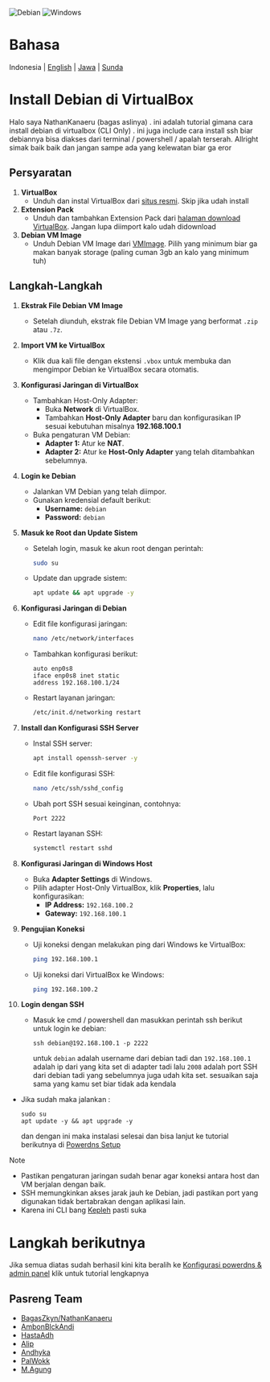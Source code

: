 ![Debian](https://img.shields.io/badge/Debian-D70A53?style=for-the-badge&logo=debian&logoColor=white) ![Windows](https://img.shields.io/badge/Windows-0078D6?style=for-the-badge&logo=windows&logoColor=white)

# Bahasa

Indonesia | [English](installdebian-english.md) | [Jawa](installdebian-jawa.md) | [Sunda](installdebian-sunda.md)

# Install Debian di VirtualBox  

Halo saya NathanKanaeru (bagas aslinya) . ini adalah tutorial gimana cara install debian di virtualbox (CLI Only) . ini juga include cara install ssh biar debiannya bisa diakses dari terminal / powershell / apalah terserah. Allright simak baik baik dan jangan sampe ada yang kelewatan biar ga eror

## Persyaratan  
1. **VirtualBox**  
   - Unduh dan instal VirtualBox dari [situs resmi](https://download.virtualbox.org/virtualbox/7.0.22/VirtualBox-7.0.22-165102-Win.exe). Skip jika udah install
2. **Extension Pack**  
   - Unduh dan tambahkan Extension Pack dari [halaman download VirtualBox](https://www.virtualbox.org/wiki/Downloads). Jangan lupa diimport kalo udah didownload
3. **Debian VM Image**  
   - Unduh Debian VM Image dari [VMImage](https://sourceforge.net/projects/linuxvmimages/files/VirtualBox/D/12/Debian_12.0.0_VBM.7z/download). Pilih yang minimum biar ga makan banyak storage (paling cuman 3gb an kalo yang minimum tuh)

## Langkah-Langkah  

1. **Ekstrak File Debian VM Image**  
   - Setelah diunduh, ekstrak file Debian VM Image yang berformat `.zip` atau `.7z`.  
2. **Import VM ke VirtualBox**  
   - Klik dua kali file dengan ekstensi `.vbox` untuk membuka dan mengimpor Debian ke VirtualBox secara otomatis.  

3. **Konfigurasi Jaringan di VirtualBox**  
   - Tambahkan Host-Only Adapter:  
     - Buka **Network** di VirtualBox.  
     - Tambahkan **Host-Only Adapter** baru dan konfigurasikan IP sesuai kebutuhan misalnya **192.168.100.1**
   - Buka pengaturan VM Debian:  
     - **Adapter 1:** Atur ke **NAT**.  
     - **Adapter 2:** Atur ke **Host-Only Adapter** yang telah ditambahkan sebelumnya.  

4. **Login ke Debian**  
   - Jalankan VM Debian yang telah diimpor.  
   - Gunakan kredensial default berikut:  
     - **Username:** `debian`  
     - **Password:** `debian`  

5. **Masuk ke Root dan Update Sistem**  
   - Setelah login, masuk ke akun root dengan perintah:  
     ```bash
     sudo su
     ```  
   - Update dan upgrade sistem:  
     ```bash
     apt update && apt upgrade -y
     ```  

6. **Konfigurasi Jaringan di Debian**  
   - Edit file konfigurasi jaringan:  
     ```bash
     nano /etc/network/interfaces
     ```  
   - Tambahkan konfigurasi berikut:  
     ```  
     auto enp0s8  
     iface enp0s8 inet static  
     address 192.168.100.1/24  
     ```  
   - Restart layanan jaringan:  
     ```bash
     /etc/init.d/networking restart
     ```  

7. **Install dan Konfigurasi SSH Server**  
   - Instal SSH server:  
     ```bash
     apt install openssh-server -y
     ```  
   - Edit file konfigurasi SSH:  
     ```bash
     nano /etc/ssh/sshd_config
     ```  
   - Ubah port SSH sesuai keinginan, contohnya:  
     ```  
     Port 2222
     ```  
   - Restart layanan SSH:  
     ```bash
     systemctl restart sshd
     ```  

8. **Konfigurasi Jaringan di Windows Host**  
   - Buka **Adapter Settings** di Windows.  
   - Pilih adapter Host-Only VirtualBox, klik **Properties**, lalu konfigurasikan:  
     - **IP Address:** `192.168.100.2`  
     - **Gateway:** `192.168.100.1`  

9. **Pengujian Koneksi**  
   - Uji koneksi dengan melakukan ping dari Windows ke VirtualBox:  
     ```bash
     ping 192.168.100.1
     ```  
   - Uji koneksi dari VirtualBox ke Windows:  
     ```bash
     ping 192.168.100.2
     ```  
10. **Login dengan SSH**
    - Masuk ke cmd / powershell dan masukkan perintah ssh berikut untuk login ke debian:
      ```
      ssh debian@192.168.100.1 -p 2222
      ```
      untuk `debian` adalah username dari debian tadi dan `192.168.100.1` adalah ip dari yang kita set di adapter tadi lalu `2008` adalah port SSH dari debian tadi yang sebelumnya juga udah kita set. sesuaikan saja sama yang kamu set biar tidak ada kendala
   - Jika sudah maka jalankan :
     ```
     sudo su
     apt update -y && apt upgrade -y
     ```
     dan dengan ini maka instalasi selesai dan bisa lanjut ke tutorial berikutnya di [Powerdns Setup](pdnsinstall.md)


> [!NOTE]
> - Pastikan pengaturan jaringan sudah benar agar koneksi antara host dan VM berjalan dengan baik.  
> - SSH memungkinkan akses jarak jauh ke Debian, jadi pastikan port yang digunakan tidak bertabrakan dengan aplikasi lain.
> - Karena ini CLI bang [Kepleh]() pasti suka

# Langkah berikutnya
Jika semua diatas sudah berhasil kini kita beralih ke [Konfigurasi powerdns & admin panel](pdnsinstall.md) klik untuk tutorial lengkapnya

## Pasreng Team
- [BagasZkyn/NathanKanaeru]()
- [AmbonBlckAndi]()
- [HastaAdh]()
- [Alip]()
- [Andhyka]()
- [PalWokk]()
- [M.Agung]()
